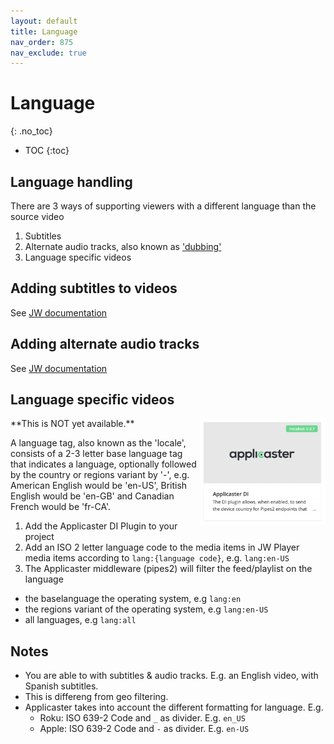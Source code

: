 ```yaml
---
layout: default
title: Language
nav_order: 875
nav_exclude: true
---
```

# Language
{: .no_toc}

- TOC
{:toc}

## Language handling
There are 3 ways of supporting viewers with a different language than the source video
1. Subtitles
2. Alternate audio tracks, also known as ['dubbing'](https://en.wikipedia.org/wiki/Dubbing)
3. Language specific videos 


## Adding subtitles to videos
See [JW documentation](https://support.jwplayer.com/articles/learn-about-captions)

## Adding alternate audio tracks 
See [JW documentation](https://support.jwplayer.com/articles/add-alternate-audio-tracks)

## Language specific videos
<img align="right" src="./img/applicaster-di-plugin.png" width="200">
**This is NOT yet available.**

A language tag, also known as the 'locale', consists of a 2-3 letter base language tag that indicates a language, optionally followed by the country or regions variant by '-', e.g. American English would be 'en-US', British English would be 'en-GB' and Canadian French would be 'fr-CA'. 

1. Add the Applicaster DI Plugin to your project
1. Add an ISO 2 letter language code to the media items in JW Player media items according to `lang:{language code}`, e.g. `lang:en-US`
1. The Applicaster middleware (pipes2) will filter the feed/playlist on the language
  - the baselanguage the operating system, e.g `lang:en`
  - the regions variant of the operating system, e.g `lang:en-US`
  - all languages, e.g `lang:all`

## Notes
- You are able to with subtitles & audio tracks. E.g. an English video, with Spanish subtitles. 
- This is differeng from geo filtering. 
- Applicaster takes into account the different formatting for language. E.g. 
   - Roku: ISO 639-2 Code and `_` as divider. E.g. `en_US`
   - Apple: ISO 639-2 Code and `-` as divider. E.g. `en-US`

<!--
Todo: explain geo vs language selection 
Todo: when to apply what? 
 - Subtitles
 - Audio tracks for dubbing
 - Language based: if your show is availble multiple language. E.g an English and Spanish video. You get two media items in JW Player.  E.g. a baby video. We are not able to correlate the videos belonging to each other. 
Todo: You can have one playlist with all items. And filter out the video out the videos which are language specifc. 
-->
